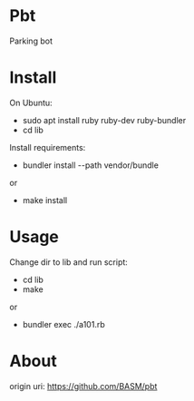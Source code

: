 # Pbt
Parking bot

# Install 

On Ubuntu:
* sudo apt install ruby ruby-dev ruby-bundler
* cd lib

Install requirements:
* bundler install --path vendor/bundle

or
* make install

# Usage 

Change dir to lib and run script:
* cd lib
* make

or
* bundler exec ./a101.rb

# About

origin uri: https://github.com/BASM/pbt
